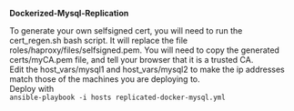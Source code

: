 **Dockerized-Mysql-Replication**  
  
To generate your own selfsigned cert, you will need to run the cert_regen.sh
bash script. It will replace the file roles/haproxy/files/selfsigned.pem.
You will need to copy the generated certs/myCA.pem file, and tell your
browser that it is a trusted CA.  
Edit the host_vars/mysql1 and host_vars/mysql2 to make the ip addresses
match those of the machines you are deploying to.  
Deploy with  
`ansible-playbook -i hosts replicated-docker-mysql.yml
`  
